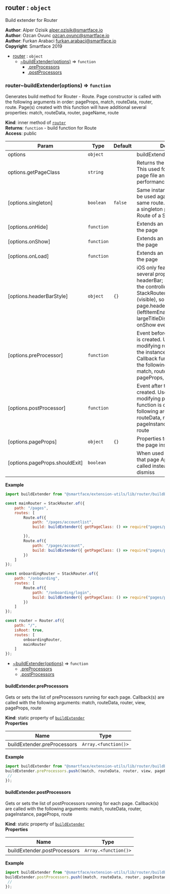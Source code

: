 <a name="module_router"></a>

## router : <code>object</code>
Build extender for Router

**Author**: Alper Ozisik <alper.ozisik@smartface.io>  
**Author**: Ozcan Ovunc <ozcan.ovunc@smartface.io>  
**Author**: Furkan Arabaci <furkan.arabaci@smartface.io>  
**Copyright**: Smartface 2019  

* [router](#module_router) : <code>object</code>
    * [~buildExtender(options)](#module_router..buildExtender) ⇒ <code>function</code>
        * [.preProcessors](#module_router..buildExtender.preProcessors)
        * [.postProcessors](#module_router..buildExtender.postProcessors)

<a name="module_router..buildExtender"></a>

### router~buildExtender(options) ⇒ <code>function</code>
Generates build method for Router - Route.
Page constructor is called with the following arguments in order: pageProps, match, routeData, router, route.
Page(s) created with this function will have additional several properties: match, routeData, router, pageName, route

**Kind**: inner method of [<code>router</code>](#module_router)  
**Returns**: <code>function</code> - build function for Route  
**Access**: public  

| Param | Type | Default | Description |
| --- | --- | --- | --- |
| options | <code>object</code> |  | buildExtender configurator |
| options.getPageClass | <code>string</code> |  | Returns the class of the page. This used for lazy loading of a page file and helps the performance. |
| [options.singleton] | <code>boolean</code> | <code>false</code> | Same instance of the page will be used again and again for the same route. It is advised to use a singleton page for each first Route of a StackRouter |
| [options.onHide] | <code>function</code> |  | Extends an onHide event for the page |
| [options.onShow] | <code>function</code> |  | Extends an onShow event for the page |
| [options.onLoad] | <code>function</code> |  | Extends an onLoad event for the page |
| [options.headerBarStyle] | <code>object</code> | <code>{}</code> | iOS only feature. Assigns several properties to the headerBar; some of them the the controller of the StackRouter:Controller  (visible), some of them to the page.headerBar:NavigationItem (leftItemEnabled, largeTitleDisplayMode) at the onShow event of the page |
| [options.preProcessor] | <code>function</code> |  | Event before the page instance is created. Useful when modifying route params before the instance is created. Callback function is called with the following arguments: match, routeData, router, view, pageProps, route |
| [options.postProcessor] | <code>function</code> |  | Event after the page instance is created. Useful when modifying page. Callback function is called with the following arguments: match, routeData, router, pageInstance, pageProps, route |
| [options.pageProps] | <code>object</code> | <code>{}</code> | Properties to be assigned to the page instance |
| [options.pageProps.shouldExit] | <code>boolean</code> |  | When used with goBack, on that page Application.exit is called instead of goBack or dismiss |

**Example**  
```js
import buildExtender from "@smartface/extension-utils/lib/router/buildExtender";

const mainRouter = StackRouter.of({
    path: "/pages",
    routes: [
        Route.of({
            path: "/pages/accountlist",
            build: buildExtender({ getPageClass: () => require("pages/pgAccounts") })

        }),
        Route.of({
            path: "/pages/account",
            build: buildExtender({ getPageClass: () => require("pages/pgAccount") })
        })
    ]
});

const onboardingRouter = StackRouter.of({
    path: "/onboarding",
    routes: [
        Route.of({
            path: "/onboarding/login",
            build: buildExtender({ getPageClass: () => require("pages/pgLogin") })
        })
    ]
});

const router = Router.of({
    path: "/",
    isRoot: true,
    routes: [
        onboardingRouter,
        mainRouter
    ]
});
```

* [~buildExtender(options)](#module_router..buildExtender) ⇒ <code>function</code>
    * [.preProcessors](#module_router..buildExtender.preProcessors)
    * [.postProcessors](#module_router..buildExtender.postProcessors)

<a name="module_router..buildExtender.preProcessors"></a>

#### buildExtender.preProcessors
Gets or sets the list of preProcessors running for each page. Callback(s) are called with the following arguments: match, routeData, router, view, pageProps, route

**Kind**: static property of [<code>buildExtender</code>](#module_router..buildExtender)  
**Properties**

| Name | Type |
| --- | --- |
| buildExtender.preProcessors | <code>Array.&lt;function()&gt;</code> | 

**Example**  
```js
import buildExtender from "@smartface/extension-utils/lib/router/buildExtender";
buildExtender.preProcessors.push((match, routeData, router, view, pageProps, route) => {
 //
});
```
<a name="module_router..buildExtender.postProcessors"></a>

#### buildExtender.postProcessors
Gets or sets the list of postProcessors running for each page. Callback(s) are called with the following arguments: match, routeData, router, pageInstance, pageProps, route

**Kind**: static property of [<code>buildExtender</code>](#module_router..buildExtender)  
**Properties**

| Name | Type |
| --- | --- |
| buildExtender.postProcessors | <code>Array.&lt;function()&gt;</code> | 

**Example**  
```js
import buildExtender from "@smartface/extension-utils/lib/router/buildExtender";
buildExtender.postProcessors.push((match, routeData, router, pageInstance, pageProps, route) => {
 //
});
```
